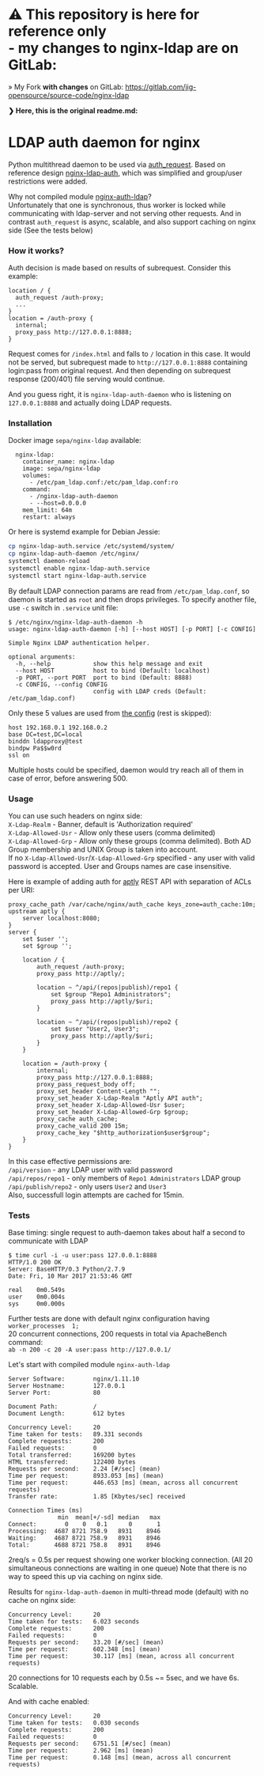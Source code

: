 # ⚠️ This repository is here for reference only<br/> - my changes to nginx-ldap are on GitLab:

» My Fork **with changes** on GitLab: https://gitlab.com/jig-opensource/source-code/nginx-ldap


**❯ Here, this is the original readme.md:**

# LDAP auth daemon for nginx

Python multithread daemon to be used via [auth_request](http://nginx.org/en/docs/http/ngx_http_auth_request_module.html). Based on reference design [nginx-ldap-auth](https://github.com/nginxinc/nginx-ldap-auth), which was simplified and group/user restrictions were added.  

Why not compiled module [nginx-auth-ldap](https://github.com/kvspb/nginx-auth-ldap)?  
Unfortunately that one is synchronous, thus worker is locked while communicating with ldap-server and not serving other requests. And in contrast `auth_request` is async, scalable, and also support caching on nginx side (See the tests below)

### How it works?
Auth decision is made based on results of subrequest. Consider this example:
```nginx
location / {
  auth_request /auth-proxy;
  ...
}
location = /auth-proxy {
  internal;
  proxy_pass http://127.0.0.1:8888;
}
```
Request comes for `/index.html` and falls to `/` location in this case. It would not be served, but subrequest made to `http://127.0.0.1:8888` containing login:pass from original request. And then depending on subrequest response (200/401) file serving would continue.

And you guess right, it is `nginx-ldap-auth-daemon` who is listening on `127.0.0.1:8888` and actually doing LDAP requests.

### Installation
Docker image `sepa/nginx-ldap` available:
```
  nginx-ldap:
    container_name: nginx-ldap
    image: sepa/nginx-ldap
    volumes:
      - /etc/pam_ldap.conf:/etc/pam_ldap.conf:ro
    command:
      - /nginx-ldap-auth-daemon
      - --host=0.0.0.0
    mem_limit: 64m
    restart: always
```
Or here is systemd example for Debian Jessie:
```bash
cp nginx-ldap-auth.service /etc/systemd/system/
cp nginx-ldap-auth-daemon /etc/nginx/
systemctl daemon-reload
systemctl enable nginx-ldap-auth.service
systemctl start nginx-ldap-auth.service
```
By default LDAP connection params are read from `/etc/pam_ldap.conf`, so daemon is started as `root` and then drops privileges. To specify another file, use `-c` switch in `.service` unit file:
```
$ /etc/nginx/nginx-ldap-auth-daemon -h
usage: nginx-ldap-auth-daemon [-h] [--host HOST] [-p PORT] [-c CONFIG]

Simple Nginx LDAP authentication helper.

optional arguments:
  -h, --help            show this help message and exit
  --host HOST           host to bind (Default: localhost)
  -p PORT, --port PORT  port to bind (Default: 8888)
  -c CONFIG, --config CONFIG
                        config with LDAP creds (Default: /etc/pam_ldap.conf)
```
Only these 5 values are used from [the config](https://linux.die.net/man/5/pam_ldap) (rest is skipped):
```nginx
host 192.168.0.1 192.168.0.2
base DC=test,DC=local
binddn ldapproxy@test
bindpw Pa$$w0rd
ssl on
```
Multiple hosts could be specified, daemon would try reach all of them in case of error, before answering 500.

### Usage
You can use such headers on nginx side:  
`X-Ldap-Realm` - Banner, default is 'Authorization required'  
`X-Ldap-Allowed-Usr` - Allow only these users (comma delimited)  
`X-Ldap-Allowed-Grp` - Allow only these groups (comma delimited). Both AD Group membership and UNIX Group is taken into account.  
If no `X-Ldap-Allowed-Usr`/`X-Ldap-Allowed-Grp` specified - any user with valid password is accepted.
User and Groups names are case insensitive.

Here is example of adding auth for [aptly](https://www.aptly.info/doc/api/) REST API with separation of ACLs per URI:
```nginx
proxy_cache_path /var/cache/nginx/auth_cache keys_zone=auth_cache:10m;
upstream aptly {
    server localhost:8080;
}
server {
    set $user '';
    set $group '';

    location / {
        auth_request /auth-proxy;
        proxy_pass http://aptly/;

        location ~ ^/api/(repos|publish)/repo1 {
            set $group "Repo1 Administrators";
            proxy_pass http://aptly/$uri;
        }

        location ~ ^/api/(repos|publish)/repo2 {
            set $user "User2, User3";
            proxy_pass http://aptly/$uri;
        }
    }

    location = /auth-proxy {
        internal;
        proxy_pass http://127.0.0.1:8888;
        proxy_pass_request_body off;
        proxy_set_header Content-Length "";
        proxy_set_header X-Ldap-Realm "Aptly API auth";
        proxy_set_header X-Ldap-Allowed-Usr $user;
        proxy_set_header X-Ldap-Allowed-Grp $group;
        proxy_cache auth_cache;
        proxy_cache_valid 200 15m;
        proxy_cache_key "$http_authorization$user$group";
    }
}
```
In this case effective permissions are:  
`/api/version` - any LDAP user with valid password  
`/api/repos/repo1` - only members of `Repo1 Administrators` LDAP group  
`/api/publish/repo2` - only users `User2` and `User3`  
Also, successfull login attempts are cached for 15min.

### Tests
Base timing: single request to auth-daemon takes about half a second to communicate with LDAP
```
$ time curl -i -u user:pass 127.0.0.1:8888
HTTP/1.0 200 OK
Server: BaseHTTP/0.3 Python/2.7.9
Date: Fri, 10 Mar 2017 21:53:46 GMT

real    0m0.549s
user    0m0.004s
sys     0m0.000s
```

Further tests are done with default nginx configuration having `worker_processes  1;`  
20 concurrent connections, 200 requests in total via ApacheBench command:  
`ab -n 200 -c 20 -A user:pass http://127.0.0.1/`

Let's start with compiled module `nginx-auth-ldap`
```
Server Software:        nginx/1.11.10
Server Hostname:        127.0.0.1
Server Port:            80

Document Path:          /
Document Length:        612 bytes

Concurrency Level:      20
Time taken for tests:   89.331 seconds
Complete requests:      200
Failed requests:        0
Total transferred:      169200 bytes
HTML transferred:       122400 bytes
Requests per second:    2.24 [#/sec] (mean)
Time per request:       8933.053 [ms] (mean)
Time per request:       446.653 [ms] (mean, across all concurrent requests)
Transfer rate:          1.85 [Kbytes/sec] received

Connection Times (ms)
              min  mean[+/-sd] median   max
Connect:        0    0   0.1      0       1
Processing:  4687 8721 758.9   8931    8946
Waiting:     4687 8721 758.9   8931    8946
Total:       4688 8721 758.8   8931    8946
```
2req/s = 0.5s per request showing one worker blocking connection. (All 20 simultaneous connections are waiting in one queue) Note that there is no way to speed this up via caching on nginx side.

Results for `nginx-ldap-auth-daemon` in multi-thread mode (default) with no cache on nginx side:
```
Concurrency Level:      20
Time taken for tests:   6.023 seconds
Complete requests:      200
Failed requests:        0
Requests per second:    33.20 [#/sec] (mean)
Time per request:       602.348 [ms] (mean)
Time per request:       30.117 [ms] (mean, across all concurrent requests)
```
20 connections for 10 requests each by 0.5s ~= 5sec, and we have 6s. Scalable.

And with cache enabled:
```
Concurrency Level:      20
Time taken for tests:   0.030 seconds
Complete requests:      200
Failed requests:        0
Requests per second:    6751.51 [#/sec] (mean)
Time per request:       2.962 [ms] (mean)
Time per request:       0.148 [ms] (mean, across all concurrent requests)
```

